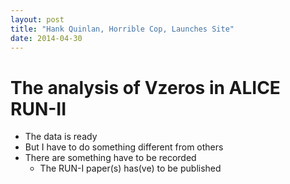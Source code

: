 ```yaml
---
layout: post
title: "Hank Quinlan, Horrible Cop, Launches Site"
date: 2014-04-30
---
```


# The analysis of Vzeros in ALICE RUN-II
- The data is ready
- But I have to do something different from others
- There are something have to be recorded
  - The RUN-I paper(s) has(ve) to be published
